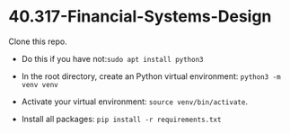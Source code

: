 # 40.317-Financial-Systems-Design



Clone this repo.

- Do this if you have not:`sudo apt install python3`

- In the root directory, create an Python virtual environment: `python3 -m venv venv`
- Activate your virtual environment: `source venv/bin/activate`.
- Install all packages: `pip install -r requirements.txt`





